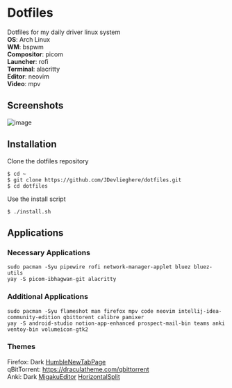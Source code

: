 # Dotfiles
Dotfiles for my daily driver linux system <br>
<b>OS</b>: Arch Linux<br>
<b>WM</b>: bspwm<br>
<b>Compositor</b>: picom<br>
<b>Launcher</b>: rofi<br>
<b>Terminal</b>: alacritty<br>
<b>Editor</b>: neovim<br>
<b>Video</b>: mpv<br>

## Screenshots
![image](https://user-images.githubusercontent.com/61148588/196002570-410c990b-dd84-4e90-bde0-1b67f66828ec.png)
## Installation
Clone the dotfiles repository
```
$ cd ~
$ git clone https://github.com/JDevlieghere/dotfiles.git
$ cd dotfiles
```
Use the install script
```
$ ./install.sh
```

## Applications
### Necessary Applications
```
sudo pacman -Syu pipewire rofi network-manager-applet bluez bluez-utils
yay -S picom-ibhagwan-git alacritty
```

### Additional Applications
```
sudo pacman -Syu flameshot man firefox mpv code neovim intellij-idea-community-edition qbittorent calibre pamixer
yay -S android-studio notion-app-enhanced prospect-mail-bin teams anki ventoy-bin volumeicon-gtk2
```
### Themes <br>
Firefox: Dark [HumbleNewTabPage](https://github.com/ibillingsley/HumbleNewTabPage) <br> 
qBitTorrent: https://draculatheme.com/qbittorrent <br>
Anki: Dark [MigakuEditor](https://ankiweb.net/shared/info/805891399) [HorizontalSplit](https://ankiweb.net/shared/info/831846358)<br>
